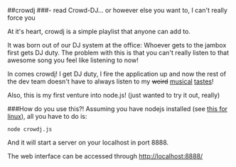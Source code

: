 ##crowdj
###- read Crowd-DJ... or however else you want to, I can't really force you

At it's heart, crowdj is a simple playlist that anyone can add to.

It was born out of our DJ system at the office: Whoever gets to the jambox first gets DJ duty.
The problem with this is that you can't really listen to that awesome song you feel like listening to now!

In comes crowdj! I get DJ duty, I fire the application up and now the rest of the dev team doesn't have to always listen to my ~~weird~~ 
[musical](http://www.youtube.com/watch?v=gvyEqv3iSQ8) [tastes](http://www.youtube.com/watch?v=eN7dYDYfvVg)!

Also, this is my first venture into node.js! (just wanted to try it out, really)


###How do you use this?!
Assuming you have nodejs installed (see [this for linux](https://github.com/joyent/node/wiki/Installing-Node.js-via-package-manager)), all you have to do is:

```shell
node crowdj.js
```

And it will start a server on your localhost in port 8888.

The web interface can be accessed through [http://localhost:8888/](http://localhost:8888/)
